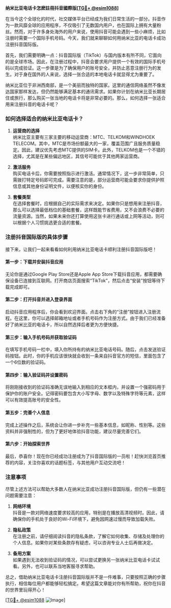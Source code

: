 **纳米比亚电话卡怎麽註冊抖音國際版[[TG💪+ @esim1088](https://t.me/s/esim1088)]**

在当今这个全球化的时代，社交媒体平台已经成为我们日常生活的一部分。抖音作为一款风靡全球的应用程序，不仅吸引了无数国内用户，也在国际上拥有大量粉丝。然而，对于许多身处海外的用户来说，使用抖音可能会遇到一些小麻烦，比如注册时需要一个国际手机号码。今天，我们就来聊聊如何用纳米比亚的电话卡成功注册抖音国际版。

首先，我们需要明确一点：抖音国际版（TikTok）与国内版本有所不同，它面向的是全球市场。因此，在注册过程中，抖音会要求用户提供一个有效的国际手机号码以完成验证。这一步骤是为了确保用户的账号安全，并防止恶意注册行为的发生。对于身在国外的人来说，选择一张合适的本地电话卡就显得尤为重要了。

纳米比亚位于非洲西南部，是一个美丽而独特的国家。这里的通信网络虽然不像发达国家那样发达，但仍然能够满足基本的通讯需求。如果你计划在纳米比亚长期居住或旅行，那么购买一张当地的电话卡将是非常必要的。那么，如何选择一张适合用来注册抖音的电话卡呢？

### 如何选择适合的纳米比亚电话卡？

1. **运营商的选择**  
   纳米比亚主要有三家主要的移动运营商：MTC、TELKOM和WINDHOEK TELECOM。其中，MTC是市场份额最大的一家，覆盖范围广且服务质量稳定。因此，建议优先考虑MTC提供的SIM卡。此外，TELKOM也是一个不错的选择，尤其是在某些偏远地区，其信号可能优于其他两家运营商。

2. **激活服务**  
   购买电话卡后，你需要按照指示进行激活。通常情况下，这一步非常简单，只需拨打特定号码即可完成。需要注意的是，部分运营商可能会要求你提供护照信息或其他身份证明文件，以便核实你的身份。

3. **套餐类型**  
   在选择套餐时，应根据自己的实际需求来决定。如果你只是想用来注册抖音，那么可以选择最低档位的基础套餐，这样既能节省费用，又不会浪费不必要的流量资源。当然，如果未来你还打算使用这张卡进行通话或上网等活动，则可以根据个人习惯挑选更合适的套餐。

### 注册抖音国际版的具体步骤

接下来，让我们一起来看看如何利用纳米比亚电话卡顺利注册抖音国际版吧！

#### 第一步：下载并安装抖音应用
无论你是通过Google Play Store还是Apple App Store下载抖音应用，都需要确保设备已连接到互联网。打开商店页面搜索“TikTok”，然后点击“安装”按钮等待下载完成即可。

#### 第二步：打开抖音并进入登录界面
启动抖音应用程序后，你会看到欢迎界面。点击右下角的“注册”按钮进入注册流程。在这里，你可以选择邮箱地址或者手机号码作为注册方式。由于我们已经准备好了纳米比亚的电话卡，所以自然选择后者更为方便快捷。

#### 第三步：输入手机号码并获取验证码
在填写手机号码一栏中，填入你所持有的纳米比亚电话号码。随后，点击发送验证码按钮。此时，你的手机应该很快就会收到一条来自抖音官方的短信，里面包含了一个6位数的验证码。

#### 第四步：输入验证码并设置密码
将刚刚接收到的验证码准确无误地输入到相应的文本框内，并设置一个强密码用于保护你的账户安全。记得密码要包含大小写字母、数字以及特殊字符等元素，这样可以有效提高账号的安全性。

#### 第五步：完善个人信息
完成上述操作之后，系统会让你进一步补充一些基本信息，如昵称、性别等。这些资料并非强制性的，但为了更好地体验抖音功能，建议尽量完善它们。

#### 第六步：开始探索世界
最后，恭喜你！现在你已经成功注册成为了抖音国际版的一员啦！赶快浏览首页推荐的内容，关注你喜欢的话题标签，与其他用户互动交流吧！

### 注意事项

尽管上述方法可以帮助大多数人在纳米比亚成功注册抖音国际版，但仍有一些潜在问题需要注意：

1. **网络环境**  
   抖音是一款对网络速度要求较高的应用，特别是在播放高清视频时。因此，请确保你的手机处于良好的Wi-Fi环境下，避免因网速过慢而导致加载失败。

2. **隐私政策**  
   在注册之前，请仔细阅读抖音的隐私条款，了解它如何收集、存储及处理你的个人信息。如果你对某些条款存有疑虑，可以咨询专业人士后再做决定。

3. **备用方案**  
   如果遇到无法收到验证码的情况，可以尝试更换另一张纳米比亚电话卡试试看。另外，也可以联系当地客服寻求帮助。

总之，借助纳米比亚电话卡注册抖音国际版并不是一件难事，只要按照正确的步骤执行，相信每位用户都能够轻松搞定。希望这篇文章能对你有所帮助，祝你在抖音的世界里玩得开心！

[[TG💪+ @esim1088](https://t.me/s/esim1088) ![Image](https://i.postimg.cc/4NQfJmqS/Snipaste-2025-05-13-00-14-12.png)]